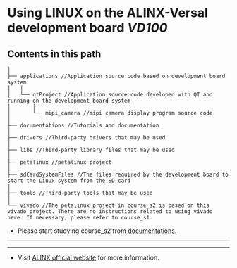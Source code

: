 # Using LINUX on the ALINX-Versal development board ***VD100***
## Contents in this path
	│
	├── applications //Application source code based on development board system
	│ 	│
	│ 	└── qtProject //Application source code developed with QT and running on the development board system
	│ 		│
	│ 		└── mipi_camera //mipi camera display program source code
	│
	├── documentations //Tutorials and documentation
	│
	├── drivers //Third-party drivers that may be used
	│
	├── libs //Third-party library files that may be used
	│
	├── petalinux //petalinux project
	│
	├── sdCardSystemFiles //The files required by the development board to start the Linux system from the SD card
	│
	├── tools //Third-party tools that may be used
	│
	└── vivado //The petalinux project in course_s2 is based on this vivado project. There are no instructions related to using vivado here. If necessary, please refer to course_s1.
- Please start studying course_s2 from [documentations](./documentations).

---
---
- Visit [ALINX official website](https://www.alinx.com) for more information.

